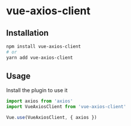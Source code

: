 # vue-axios-client

## Installation

```bash
npm install vue-axios-client
# or
yarn add vue-axios-client
```

## Usage

Install the plugin to use it

```js
import axios from 'axios'
import VueAxiosClient from 'vue-axios-client'

Vue.use(VueAxiosClient, { axios })
```
